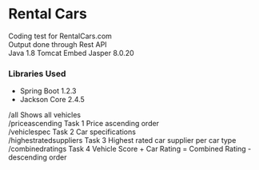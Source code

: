 # Rental Cars
Coding test for RentalCars.com  
Output done through Rest API  
Java 1.8
Tomcat Embed Jasper 8.0.20

### Libraries Used
* Spring Boot     1.2.3  
* Jackson Core    2.4.5

/all Shows all vehicles  
/priceascending  Task 1 Price ascending order  
/vehiclespec Task 2 Car specifications  
/highestratedsuppliers  Task 3 Highest rated car supplier per car type  
/combinedratings Task 4 Vehicle Score + Car Rating = Combined Rating - descending order